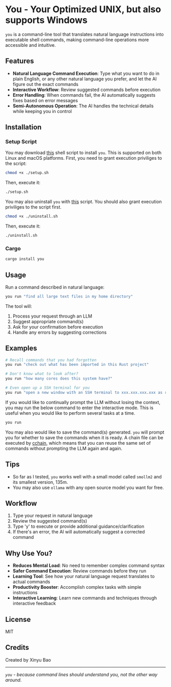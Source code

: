 # You - Your Optimized UNIX, but also supports Windows

`you` is a command-line tool that translates natural language instructions into executable shell commands, making command-line operations more accessible and intuitive.

## Features

- **Natural Language Command Execution**: Type what you want to do in plain English, or any other natural language you prefer, and let the AI figure out the exact commands
- **Interactive Workflow**: Review suggested commands before execution
- **Error Handling**: When commands fail, the AI automatically suggests fixes based on error messages
- **Semi-Autonomous Operation**: The AI handles the technical details while keeping you in control

## Installation

### Setup Script
You may download [this](./setup.sh) shell script to install `you`. This is supported on both Linux and macOS platforms. 
First, you need to grant execution priviliges to the script:
```bash
chmod +x ./setup.sh
```
Then, execute it:
```bash
./setup.sh
```
You may also uninstall `you` with [this](./uninstall.sh) script. You should also grant execution priviliges to the script first. 
```bash
chmod +x ./uninstall.sh
```
Then, execute it:
```bash
./uninstall.sh
```

### Cargo

```bash
cargo install you
```

## Usage

Run a command described in natural language:

```bash
you run "find all large text files in my home directory"
```

The tool will:
1. Process your request through an LLM
2. Suggest appropriate command(s)
3. Ask for your confirmation before execution
4. Handle any errors by suggesting corrections

## Examples

```bash
# Recall commands that you had forgotten
you run "check out what has been imported in this Rust project"

# Don't know what to look after?
you run "how many cores does this system have?"

# Even open up a SSH terminal for you
you run "open a new window with an SSH terminal to xxx.xxx.xxx.xxx as root"
```

If you would like to continually prompt the LLM without losing the context, you may run the below command to enter the interactive mode. This is useful when you would like to perform several tasks at a time. 
```bash
you run
```

You may also would like to save the command(s) generated. `you` will prompt you for whether to save the commands when it is ready. A chain file can be executed by [cchain](https://github.com/AspadaX/cchain), which means that you can reuse the same set of commands without prompting the LLM again and again. 

## Tips

- So far as I tested, `you` works well with a small model called `smollm2` and its smallest version, 135m. 
- You may also use `ollama` with any open source model you want for free.

## Workflow

1. Type your request in natural language
2. Review the suggested command(s)
3. Type 'y' to execute or provide additional guidance/clarification
4. If there's an error, the AI will automatically suggest a corrected command

## Why Use You?

- **Reduces Mental Load**: No need to remember complex command syntax
- **Safer Command Execution**: Review commands before they run
- **Learning Tool**: See how your natural language request translates to actual commands
- **Productivity Booster**: Accomplish complex tasks with simple instructions
- **Interactive Learning**: Learn new commands and techniques through interactive feedback

## License

MIT

## Credits

Created by Xinyu Bao

---

*`you` - because command lines should understand you, not the other way around.*
